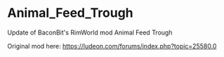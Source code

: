 # Animal_Feed_Trough
Update of BaconBit's RimWorld mod Animal Feed Trough

Original mod here: https://ludeon.com/forums/index.php?topic=25580.0
